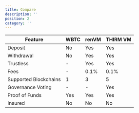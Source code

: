 ```yaml
---
title: Compare
description: ''
position: 2
category: ''
---
```



| Feature | WBTC | renVM | THIRM VM |
|---|---|---|---|
| Deposit  | No |  Yes |  Yes |
| Withdrawal | No |  Yes |  Yes |
| Trustless | - | Yes | Yes |
| Fees | - | 0.1% | 0.1% |
| Supported Blockchains  | 1 |  3 |  5 |
| Governance Voting| - | - | Yes |
| Proof of Funds  | Yes |  Yes |  Yes |
| Insured  | No |  No |  No |
